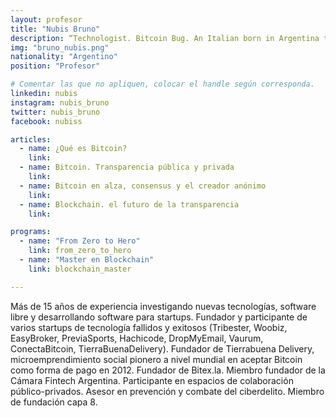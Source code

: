 ```yaml
---
layout: profesor
title: "Nubis Bruno"
description: “Technologist. Bitcoin Bug. An Italian born in Argentina that lives in Spain and likes Singapore and Hong Kong too.“
img: "bruno_nubis.png"
nationality: "Argentino"
position: "Profesor"

# Comentar las que no apliquen, colocar el handle según corresponda.
linkedin: nubis
instagram: nubis_bruno
twitter: nubis_bruno
facebook: nubiss

articles:
  - name: ¿Qué es Bitcoin?
    link:
  - name: Bitcoin. Transparencia pública y privada
    link:
  - name: Bitcoin en alza, consensus y el creador anónimo
    link:
  - name: Blockchain. el futuro de la transparencia
    link:

programs:
  - name: "From Zero to Hero"
    link: from_zero_to_hero
  - name: "Master en Blockchain"
    link: blockchain_master

---
```



Más de 15 años de experiencia investigando nuevas tecnologías, software libre y
desarrollando software para startups. Fundador y participante de varios
startups de tecnología fallidos y exitosos (Tribester, Woobiz, EasyBroker,
PreviaSports, Hachicode, DropMyEmail, Vaurum, ConectaBitcoin,
TierraBuenaDelivery). Fundador de Tierrabuena Delivery, microemprendimiento
social pionero a nivel mundial en aceptar Bitcoin como forma de pago en 2012.
Fundador de Bitex.la. Miembro fundador de la Cámara Fintech Argentina.
Participante en espacios de colaboración público-privados. Asesor en prevención
y combate del ciberdelito. Miembro de fundación capa 8.
